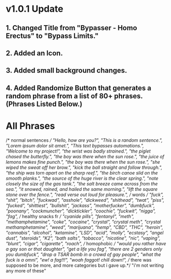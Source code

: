 # v1.0.1 Update


## 1. Changed Title from "Bypasser - Homo Erectus" to "Bypass Limits."

## 2. Added an Icon.

## 3. Added small background changes.

## 4. Added Randomize Button that generates a random phrase from a list of 80+ phrases. (Phrases Listed Below.)



# All Phrases

/* normal sentences */
"Hello, how are you?",
"This is a random sentence.",
"Lorem ipsum dolor sit amet.",
"This text bypasses automations.",
"Welcome to my project!",
"the wrist was badly strained.",
"the piglet chased the butterfly.",
"the boy was there when the sun rose.",
"the juice of lemons makes fine punch.",
"the boy was there when the sun rose.",
"she wiped the sweat off her brow.",
"kick the ball straight and follow through.",
"the ship was torn apart on the sharp reef.",
"the birch canoe slid on the smooth planks.",
"the source of the huge river is the clear spring.",
"note closely the size of the gas tank.",
"the salt breeze came across from the sea.",
"it snowed, rained, and hailed the same morning.",
"lift the square stone over the fence.",
"read verse out loud for pleasure.",
/* words */
"fuck",
"shit",
"bitch",
"fuckwad",
"asshole",
"dickweed",
"shithead",
"twat",
"piss",
"fucked",
"shittiest",
"bullshit",
"jackass",
"motherfucker",
"dumbfuck",
"poonany",
"cockmuncher",
"dicktickler",
"coochie",
"fuckwit",
"nigga",
"fag",
/* healthy snacks fr */
"cyanide pills",
"fentanyl",
"meth",
"methamphetamine",
"coke",
"cocaine",
"crystal",
"crystal meth",
"crystal methamphetamine",
"weed",
"marijuana",
"hemp",
"CBD",
"THC",
"heroin",
"cannabis",
"alcohol",
"ketamine",
"LSD",
"acid",
"molly",
"ecstasy",
"angel dust",
"steroids",
"K2",
"bath salts",
"tobacco",
"nicotine",
"nic",
"vaping",
"blunt",
"cigar",
"cigarette",
"roach",
/* homophobic */
"would you rather have a gay son or thot daughter",
"get a life you fag",
"there are 2 genders only you dumbfuck",
"drop a TSAR bomb in a crowd of gay people",
"what the fuck is a omni",
"ew! a fag!!!",
"woah faggot! chill down!",
/* there was supposed to be more, and more categories but i gave up.*/
"i'm not writing any more of these"